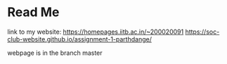 # Read Me

link to my website: https://homepages.iitb.ac.in/~200020091
https://soc-club-website.github.io/assignment-1-parthdange/
                    
webpage is in the branch master
